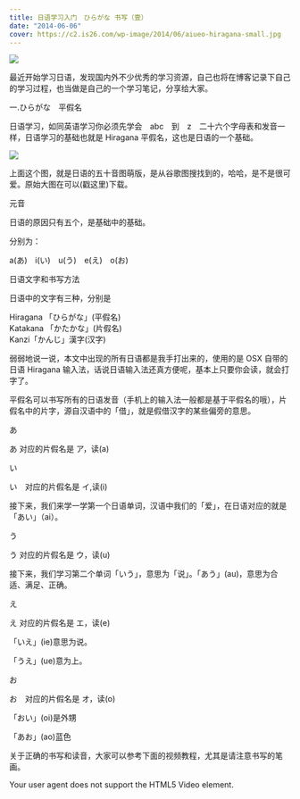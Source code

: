 ```yaml
---
title: 日语学习入门　ひらがな 书写（壹）
date: "2014-06-06"
cover: https://c2.is26.com/wp-image/2014/06/aiueo-hiragana-small.jpg
---
```


![](https://c2.is26.com/wp-image/2014/06/learn-japanese1.jpg)

最近开始学习日语，发现国内外不少优秀的学习资源，自己也将在博客记录下自己的学习过程，也当做是自己的一个学习笔记，分享给大家。

一.ひらがな　平假名

日语学习，如同英语学习你必须先学会　abc　到　z　二十六个字母表和发音一样，日语学习的基础也就是 Hiragana 平假名，这也是日语的一个基础。

![](https://c2.is26.com/wp-image/2014/06/aiueo-hiragana-small.jpg)

上面这个图，就是日语的五十音图萌版，是从谷歌图搜找到的，哈哈，是不是很可爱。原始大图在可以(戳这里)下载。

元音

日语的原因只有五个，是基础中的基础。

分别为：

a(あ)　i(い)　u(う)　e(え)　o(お)

日语文字和书写方法

日语中的文字有三种，分别是

Hiragana 「ひらがな」(平假名)  
Katakana 「かたかな」(片假名)  
Kanzi「かんじ」漢字(汉字)

弱弱地说一说，本文中出现的所有日语都是我手打出来的，使用的是 OSX 自带的日语 Hiragana 输入法，话说日语输入法还真方便呢，基本上只要你会读，就会打字了。

平假名可以书写所有的日语发音（手机上的输入法一般都是基于平假名的哦），片假名中的片字，源自汉语中的「借」，就是假借汉字的某些偏旁的意思。

あ

あ 对应的片假名是 ア，读(a)

い

い　对应的片假名是 イ,读(i)

接下来，我们来学一学第一个日语单词，汉语中我们的「爱」，在日语对应的就是「あい」（ai）。

う

う 对应的片假名是 ウ，读(u)

接下来，我们学习第二个单词「いう」，意思为「说」。「あう」(au)，意思为合适、满足、正确。

え

え 对应的片假名是 エ，读(e)

「いえ」(ie)意思为说。

「うえ」(ue)意为上。

お

お　对应的片假名是 オ，读(o)

「おい」(oi)是外甥

「あお」(ao)蓝色

关于正确的书写和读音，大家可以参考下面的视频教程，尤其是请注意书写的笔画。

Your user agent does not support the HTML5 Video element.
